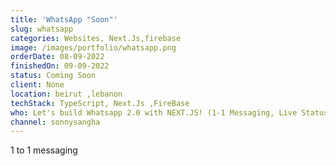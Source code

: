 ```yaml
---
title: 'WhatsApp "Soon"'
slug: whatsapp
categories: Websites, Next.Js,firebase
image: /images/portfolio/whatsapp.png
orderDate: 08-09-2022
finishedOn: 09-09-2022 
status: Coming Soon
client: None
location: beirut ,lebanon
techStack: TypeScript, Next.Js ,FireBase
who: Let's build Whatsapp 2.0 with NEXT.JS! (1-1 Messaging, Live Status, Styled-Components, React.JS)
channel: sonnysangha
---
```

<p>1 to 1 messaging</p>